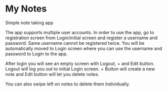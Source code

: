 # My Notes
 Simple note taking app

The app supports multiple user accounts. In order to use the app, go to registration screen from Login/initial screen and register a username and password. Same username cannot be registered twice. You will be automatically moved to Login screen where you can use the username and password to Login to the app. 

After login you will see an empty screen with Logout, + and Edit button. Logout will log you out to initial Login screen. + Button will create a new note and Edit button will let you delete notes.

You can also swipe left on notes to delete them individually.

